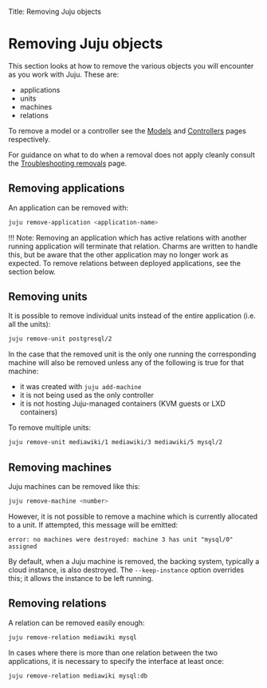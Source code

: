Title: Removing Juju objects

# Removing Juju objects

This section looks at how to remove the various objects you will encounter as
you work with Juju. These are:

 - applications
 - units
 - machines
 - relations
 
To remove a model or a controller see the [Models][models] and
[Controllers][controllers] pages respectively.

For guidance on what to do when a removal does not apply cleanly consult the
[Troubleshooting removals][troubleshooting-removals] page.

## Removing applications

An application can be removed with:

```bash
juju remove-application <application-name>
```

!!! Note: 
    Removing an application which has active relations with another running
    application will terminate that relation. Charms are written to handle
    this, but be aware that the other application may no longer work as
    expected. To remove relations between deployed applications, see the
    section below.

## Removing units

It is possible to remove individual units instead of the entire application
(i.e. all the units):

```bash
juju remove-unit postgresql/2
```

In the case that the removed unit is the only one running the corresponding
machine will also be removed unless any of the following is true for that
machine:

 - it was created with `juju add-machine`
 - it is not being used as the only controller
 - it is not hosting Juju-managed containers (KVM guests or LXD containers) 

To remove multiple units:

```bash
juju remove-unit mediawiki/1 mediawiki/3 mediawiki/5 mysql/2
```

## Removing machines

Juju machines can be removed like this:

```bash
juju remove-machine <number>
```

However, it is not possible to remove a machine which is currently allocated
to a unit. If attempted, this message will be emitted:

```no-highlight
error: no machines were destroyed: machine 3 has unit "mysql/0" assigned
```

By default, when a Juju machine is removed, the backing system, typically a
cloud instance, is also destroyed. The `--keep-instance` option overrides this;
it allows the instance to be left running.

## Removing relations

A relation can be removed easily enough:

```bash
juju remove-relation mediawiki mysql
```

In cases where there is more than one relation between the two applications, it
is necessary to specify the interface at least once:

```bash
juju remove-relation mediawiki mysql:db
```

<!-- LINKS-->

[controllers]: ./controllers.html
[models]: ./models.html
[troubleshooting-removals]: ./troubleshooting-removals.html
